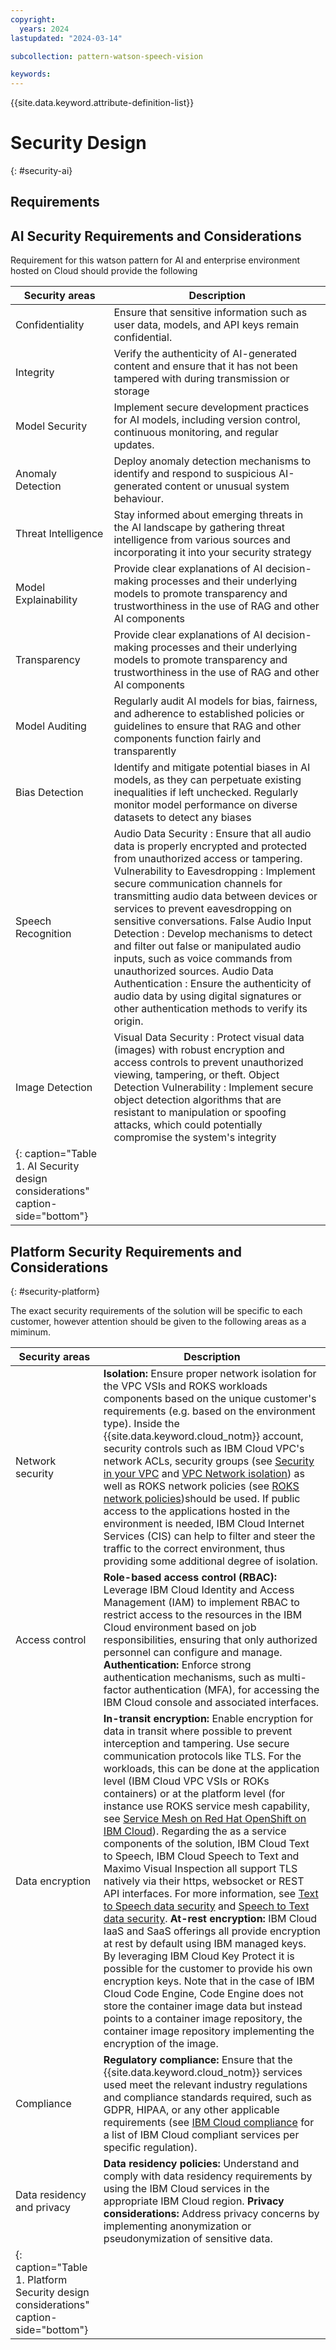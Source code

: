 ```yaml
---
copyright:
  years: 2024
lastupdated: "2024-03-14"

subcollection: pattern-watson-speech-vision

keywords:
---
```

{{site.data.keyword.attribute-definition-list}}

# Security Design

{: \#security-ai}

## Requirements

## AI Security Requirements and Considerations

Requirement for this watson pattern for AI and enterprise environment hosted on Cloud should provide the following

| Security areas                                                                  | Description                                                                                                                                                                                                                                                                                                                                                                                                                                                                                                                                                                                                                          |
| ------------------------------------------------------------------------------- | ------------------------------------------------------------------------------------------------------------------------------------------------------------------------------------------------------------------------------------------------------------------------------------------------------------------------------------------------------------------------------------------------------------------------------------------------------------------------------------------------------------------------------------------------------------------------------------------------------------------------------------ |
| Confidentiality                                                                 | Ensure that sensitive information such as user data, models, and API keys remain confidential.                                                                                                                                                                                                                                                                                                                                                                                                                                                                                                                                       |
| Integrity                                                                       | Verify the authenticity of AI-generated content and ensure that it has not been tampered with during transmission or storage                                                                                                                                                                                                                                                                                                                                                                                                                                                                                                         |
| Model Security                                                                  | Implement secure development practices for AI models, including version control, continuous monitoring, and regular updates.                                                                                                                                                                                                                                                                                                                                                                                                                                                                                                         |
| Anomaly Detection                                                               | Deploy anomaly detection mechanisms to identify and respond to suspicious AI-generated content or unusual system behaviour.                                                                                                                                                                                                                                                                                                                                                                                                                                                                                                          |
| Threat Intelligence                                                             | Stay informed about emerging threats in the AI landscape by gathering threat intelligence from various sources and incorporating it into your security strategy                                                                                                                                                                                                                                                                                                                                                                                                                                                                      |
| Model Explainability                                                            | Provide clear explanations of AI decision-making processes and their underlying models to promote transparency and trustworthiness in the use of RAG and other AI components                                                                                                                                                                                                                                                                                                                                                                                                                                                         |
| Transparency                                                                    | Provide clear explanations of AI decision-making processes and their underlying models to promote transparency and trustworthiness in the use of RAG and other AI components                                                                                                                                                                                                                                                                                                                                                                                                                                                         |
| Model Auditing                                                                  | Regularly audit AI models for bias, fairness, and adherence to established policies or guidelines to ensure that RAG and other components function fairly and transparently                                                                                                                                                                                                                                                                                                                                                                                                                                                          |
| Bias Detection                                                                  | Identify and mitigate potential biases in AI models, as they can perpetuate existing inequalities if left unchecked. Regularly monitor model performance on diverse datasets to detect any biases                                                                                                                                                                                                                                                                                                                                                                                                                                    |
| Speech Recognition                                                              | Audio Data Security : Ensure that all audio data is properly encrypted and protected from unauthorized access or tampering. Vulnerability to Eavesdropping : Implement secure communication channels for transmitting audio data between devices or services to prevent eavesdropping on sensitive conversations. False Audio Input Detection : Develop mechanisms to detect and filter out false or manipulated audio inputs, such as voice commands from unauthorized sources. Audio Data Authentication : Ensure the authenticity of audio data by using digital signatures or other authentication methods to verify its origin. |
| Image Detection                                                                 | Visual Data Security : Protect visual data (images) with robust encryption and access controls to prevent unauthorized viewing, tampering, or theft. Object Detection Vulnerability : Implement secure object detection algorithms that are resistant to manipulation or spoofing attacks, which could potentially compromise the system's integrity                                                                                                                                                                                                                                                                                 |
| {: caption="Table 1. AI Security design considerations" caption-side="bottom"} |                                                                                                                                                                                                                                                                                                                                                                                                                                                                                                                                                                                                                                      |

## Platform Security Requirements and Considerations

{: \#security-platform}

The exact security requirements of the solution will be specific to each customer, however attention should be given to the following areas as a miminum.

| Security areas                                                                       | Description                                                                                                                                                                                                                                                                                                                                                                                                                                                                                                                                                                                                                                                                                                                                                                                                                                                                                                                                                                                                                                                                                                                                                                                                                                                                                                                                                                                                                                                 |
| ------------------------------------------------------------------------------------ | ----------------------------------------------------------------------------------------------------------------------------------------------------------------------------------------------------------------------------------------------------------------------------------------------------------------------------------------------------------------------------------------------------------------------------------------------------------------------------------------------------------------------------------------------------------------------------------------------------------------------------------------------------------------------------------------------------------------------------------------------------------------------------------------------------------------------------------------------------------------------------------------------------------------------------------------------------------------------------------------------------------------------------------------------------------------------------------------------------------------------------------------------------------------------------------------------------------------------------------------------------------------------------------------------------------------------------------------------------------------------------------------------------------------------------------------------------------- |
| Network security                                                                     | **Isolation:** Ensure proper network isolation for the VPC VSIs and ROKS workloads components based on the unique customer's requirements (e.g. based on the environment type). Inside the {{site.data.keyword.cloud_notm}} account, security controls such as IBM Cloud VPC's network ACLs, security groups (see [Security in your VPC](https://cloud.ibm.com/docs/vpc?topic=vpc-security-in-your-vpc) and [VPC Network isolation](https://cloud.ibm.com/docs/vpc?topic=vpc-vpc-behind-the-curtain#network-isolation)) as well as ROKS network policies (see [ROKS network policies](https://cloud.ibm.com/docs/openshift?topic=openshift-network_policies))should be used. If public access to the applications hosted in the environment is needed, IBM Cloud Internet Services (CIS) can help to filter and steer the traffic to the correct environment, thus providing some additional degree of isolation.                                                                                                                                                                                                                                                                                                                                                                                                                                                                                                                                              |
| Access control                                                                       | **Role-based access control (RBAC):** Leverage IBM Cloud Identity and Access Management (IAM) to implement RBAC to restrict access to the resources in the IBM Cloud environment based on job responsibilities, ensuring that only authorized personnel can configure and manage. **Authentication:** Enforce strong authentication mechanisms, such as multi-factor authentication (MFA), for accessing the IBM Cloud console and associated interfaces.                                                                                                                                                                                                                                                                                                                                                                                                                                                                                                                                                                                                                                                                                                                                                                                                                                                                                                                                                                                       |
| Data encryption                                                                      | **In-transit encryption:** Enable encryption for data in transit where possible to prevent interception and tampering. Use secure communication protocols like TLS. For the workloads, this can be done at the application level (IBM Cloud VPC VSIs or ROKs containers) or at the platform level (for instance use ROKS service mesh capability, see [Service Mesh on Red Hat OpenShift on IBM Cloud](https://cloud.ibm.com/docs/solution-tutorials?topic=solution-tutorials-openshift-service-mesh)). Regarding the as a service components of the solution, IBM Cloud Text to Speech, IBM Cloud Speech to Text and Maximo Visual Inspection all support TLS natively via their https, websocket or REST API interfaces. For more information, see [Text to Speech data security](https://cloud.ibm.com/docs/text-to-speech?topic=text-to-speech-data-security) and [Speech to Text data security](https://cloud.ibm.com/docs/speech-to-text?topic=speech-to-text-data-security). **At-rest encryption:** IBM Cloud IaaS and SaaS offerings all provide encryption at rest by default using IBM managed keys. By leveraging IBM Cloud Key Protect it is possible for the customer to provide his own encryption keys. Note that in the case of IBM Cloud Code Engine, Code Engine does not store the container image data but instead points to a container image repository, the container image repository implementing the encryption of the image. |
| Compliance                                                                           | **Regulatory compliance:** Ensure that the {{site.data.keyword.cloud_notm}} services used meet the relevant industry regulations and compliance standards required, such as GDPR, HIPAA, or any other applicable requirements (see [IBM Cloud compliance](https://www.ibm.com/cloud/compliance) for a list of IBM Cloud compliant services per specific regulation).                                                                                                                                                                                                                                                                                                                                                                                                                                                                                                                                                                                                                                                                                                                                                                                                                                                                                                                                                                                                                                                                                     |
| Data residency and privacy                                                           | **Data residency policies:** Understand and comply with data residency requirements by using the IBM Cloud services in the appropriate IBM Cloud region. **Privacy considerations:** Address privacy concerns by implementing anonymization or pseudonymization of sensitive data.                                                                                                                                                                                                                                                                                                                                                                                                                                                                                                                                                                                                                                                                                                                                                                                                                                                                                                                                                                                                                                                                                                                                                              |
| {: caption="Table 1. Platform Security design considerations" caption-side="bottom"} |                                                                                                                                                                                                                                                                                                                                                                                                                                                                                                                                                                                                                                                                                                                                                                                                                                                                                                                                                                                                                                                                                                                                                                                                                                                                                                                                                                                                                                                             |
